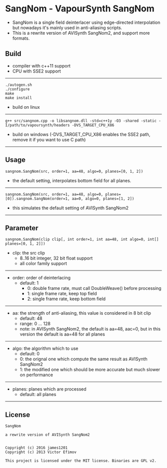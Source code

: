 # SangNom - VapourSynth SangNom #

*   SangNom is a single field deinterlacer using edge-directed interpolation but nowadays it's mainly used in anti-aliasing scripts.
*   This is a rewrite version of AVISynth SangNom2, and support more formats.

## Build ##

*   compiler with c++11 support
*   CPU with SSE2 support
***

    ./autogen.sh
    ./configure
    make
    make install

*   build on linux
***

    g++ src/sangnom.cpp -o libsangnom.dll -std=c++1y -O3 -shared -static -I/path/to/vapoursynth/headers -DVS_TARGET_CPU_X86

*   build on windows (-DVS_TARGET_CPU_X86 enables the SSE2 path, remove it if you want to use C path)
***

## Usage ##

    sangnom.SangNom(src, order=1, aa=48, algo=0, planes=[0, 1, 2])

*   the default setting, interpolates bottom field for all planes.
***

    sangnom.SangNom(src, order=1, aa=48, algo=0, planes=[0]).sangnom.SangNom(order=1, aa=0, algo=0, planes=[1, 2])

*   this simulates the default setting of AVISynth SangNom2
***


## Parameter ##

    sangnom.SangNom(clip clip[, int order=1, int aa=48, int algo=0, int[] planes=[0, 1, 2]])

*   clip: the src clip
    *   8..16 bit integer, 32 bit float support
    *   all color family support

***
*   order: order of deinterlacing
    *   default: 1
        *   0:  double frame rate, must call DoubleWeave() before processing
        *   1:  single frame rate, keep top field
        *   2:  single frame rate, keep bottom field

***
*   aa: the strength of anti-aliasing, this value is considered in 8 bit clip
    *   default: 48
    *   range: 0 ... 128
    *   note: in AVISynth SangNom2, the default is aa=48, aac=0, but in this version the default is aa=48 for all planes

***
*   algo: the algorithm which to use
    *   default: 0
    *   0: the orignal one which compute the same result as AVISynth SangNom2
    *   1: the modified one which should be more accurate but much slower on performance

***
*   planes: planes which are processed
    *   default: all planes

***

## License ##

    SangNom

    a rewrite version of AVISynth SangNom2


    Copyright (c) 2016 james1201
    Copyright (c) 2013 Victor Efimov

    This project is licensed under the MIT license. Binaries are GPL v2.
